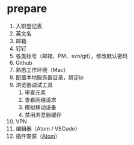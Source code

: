 # prepare

1. 入职登记表
2. 英文名
3. 邮箱
4. 钉钉
5. 各类帐号（邮箱、PM、svn/git），修改默认密码
6. Github
7. 熟悉工作环境（Mac）
8. 配置本地服务器目录，绑定ip
9. 浏览器调试工具
   1. 审查元素
   2. 查看网络请求
   3. 模拟移动设备
   4. 禁用浏览器缓存
10. VPN
11. 编辑器（Atom / VSCode）
   1. 插件安装（[Atom](https://github.com/fpg-wx/training/blob/master/doc/atom-plugins.md)）

